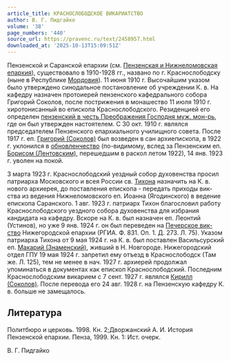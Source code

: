 ```yaml
---
article_title: КРАСНОСЛОБОДСКОЕ ВИКАРИАТСТВО
author: В. Г. Пидгайко
volume: '38'
page_numbers: '440'
source_url: https://pravenc.ru/text/2458957.html
downloaded_at: '2025-10-13T15:09:51Z'
---
```


Пензенской и Саранской епархии (см. [Пензенская и Нижнеломовская епархия](<https://pravenc.ru/text/Пензенская и Нижнеломовская епархия.html>)), существовало в 1910-1928 гг., названо по г. Краснослободску (ныне в Республике [Мордовия](https://pravenc.ru/text/Мордовия.html)). 11 июня 1910 г. Высочайшим указом было утверждено синодальное постановление об учреждении К. в. На кафедру назначен протоиерей пензенского кафедрального собора Григорий Соколов, после пострижения в монашество 11 июля 1910 г. хиротонисанный во епископа Краснослободского. Резиденцией его определен [пензенский в честь Преображения Господня муж. мон-рь](<https://pravenc.ru/text/пензенский в честь Преображения Господня муж  мон-рь.html>), где он был утвержден настоятелем. С 30 окт. 1910 г. являлся председателем Пензенского епархиального училищного совета. После 1917 г. еп. [Григорий (Соколов)](<https://pravenc.ru/text/Григорий (Соколов).html>) был возведен в сан архиепископа, в 1922 г. уклонился в [обновленчество](https://pravenc.ru/text/обновленчество.html) (по-видимому, вслед за Пензенским еп. [Борисом (Лентовским)](<https://pravenc.ru/text/Борисом (Лентовским).html>), перешедшим в раскол летом 1922), 14 янв. 1923 г. уволен на покой.

3 марта 1923 г. Краснослободский уездный собор духовенства просил патриарха Московского и всея России св. [Тихона](https://pravenc.ru/text/Тихон.html) назначить на К. в. нового архиерея, до поставления епископа - передать приходы вик-ства из ведения Нижнеломовского еп. Иоанна (Ягодинского) в ведение епископа Саранского. 1 авг. 1923 г. патриарх Тихон благословил работу Краснослободского уездного собора духовенства для избрания кандидата на кафедру. Вскоре на К. в. был назначен еп. Леонтий (Устинов), но уже 9 янв. 1924 г. он был переведен на [Печерское вик-ство](<https://pravenc.ru/text/Печерское вик-ство.html>) Нижегородской епархии (РГИА. Ф. 831. Оп. 1. Д. 273. Л. 75). Указом патриарха Тихона от 9 мая 1924 г. на К. в. был поставлен Васильсурский еп. [Макарий (Знаменский)](<https://pravenc.ru/text/Макарий (Знаменский).html>), живший в Н. Новгороде. Нижегородский отдел ГПУ 19 мая 1924 г. запретил ему отъезд в Краснослободск (Там же. Л. 125), тем не менее в нач. 1927 г. архиерей продолжал упоминаться в документах как епископ Краснослободский. Последним Краснослободским викарием с 7 сент. 1927 г. являлся [Кирилл (Соколов)](<https://pravenc.ru/text/Кирилл (Соколов).html>). После перевода его 24 авг. 1928 г. на Пензенскую кафедру К. в. больше не замещалось.

## Литература

Политбюро и церковь. 1998. Кн. 2;Дворжанский А. И. История Пензенской епархии. Пенза, 1999. Кн. 1: Ист. очерк.

В. Г. Пидгайко
